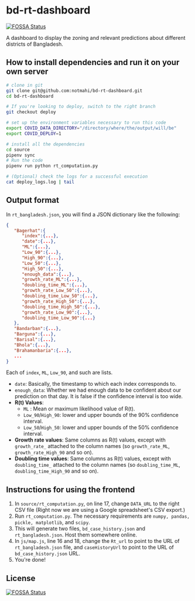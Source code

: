 # bd-rt-dashboard
[![FOSSA Status](https://app.fossa.com/api/projects/git%2Bgithub.com%2Fnotmahi%2Fbd-rt-dashboard.svg?type=shield)](https://app.fossa.com/projects/git%2Bgithub.com%2Fnotmahi%2Fbd-rt-dashboard?ref=badge_shield)

A dashboard to display the zoning and relevant predictions about different districts of Bangladesh.


## How to install dependencies and run it on your own server
```sh
# clone in git
git clone git@github.com:notmahi/bd-rt-dashboard.git
cd bd-rt-dashboard

# If you're looking to deploy, switch to the right branch
git checkout deploy

# set up the environment variables necessary to run this code
export COVID_DATA_DIRECTORY="/directory/where/the/output/will/be"
export COVID_DEPLOY=1

# install all the dependencies
cd source
pipenv sync
# Run the code
pipenv run python rt_computation.py

# (Optional) check the logs for a successful execution
cat deploy_logs.log | tail
```

## Output format

In `rt_bangladesh.json`, you will find a JSON dictionary like the following:
```json
{
   "Bagerhat":{
      "index":{...},
      "date":{...},
      "ML":{...},
      "Low_90":{...},
      "High_90":{...},
      "Low_50":{...},
      "High_50":{...},
      "enough_data":{...},
      "growth_rate_ML":{...},
      "doubling_time_ML":{...},
      "growth_rate_Low_50":{...},
      "doubling_time_Low_50":{...},
      "growth_rate_High_50":{...},
      "doubling_time_High_50":{...},
      "growth_rate_Low_90":{...},
      "doubling_time_Low_90":{...}
   },
   "Bandarban":{...},
   "Barguna":{...},
   "Barisal":{...},
   "Bhola":{...},
   "Brahamanbaria":{...},
   ...
}
```

Each of `index`, `ML`, `Low_90`, and such are lists.

* `date`: Basically, the timestamp to which each index corresponds to.
* `enough_data`: Whether we had enough data to be confident about our prediction on that day. It is false if the confidence interval is too wide.
* **R(t) Values**:
    * `ML` : Mean or maximum likelihood value of R(t).
    * `Low_90`/`High_90`: lower and upper bounds of the 90% confidence interval.
    * `Low_50`/`High_50`: lower and upper bounds of the 50% confidence interval.
* **Growth rate values**: Same columns as R(t) values, except with `growth_rate_` attached to the column names (so `growth_rate_ML`, `growth_rate_High_90` and so on).
* **Doubling time values**: Same columns as R(t) values, except with `doubling_time_` attached to the column names  (so `doubling_time_ML`, `doubling_time_High_90` and so on).

## Instructions for using the frontend

1. In `source/rt_computation.py`, on line 17, change `DATA_URL` to the right CSV file (Right now we are using a Google spreadsheet's CSV export.)
2. Run `rt_computation.py`. The necessary requirements are `numpy, pandas, pickle, matplotlib`, and `scipy`.
3. This will generate two files, `bd_case_history.json` and `rt_bangladesh.json`. Host them somewhere online.
4. In `js/map.js`, line 16 and 18, change the `Rt_url` to point to the URL of `rt_bangladesh.json` file, and `caseHistoryUrl` to point to the URL of `bd_case_history.json` URL.
5. You're done!


## License
[![FOSSA Status](https://app.fossa.com/api/projects/git%2Bgithub.com%2Fnotmahi%2Fbd-rt-dashboard.svg?type=large)](https://app.fossa.com/projects/git%2Bgithub.com%2Fnotmahi%2Fbd-rt-dashboard?ref=badge_large)